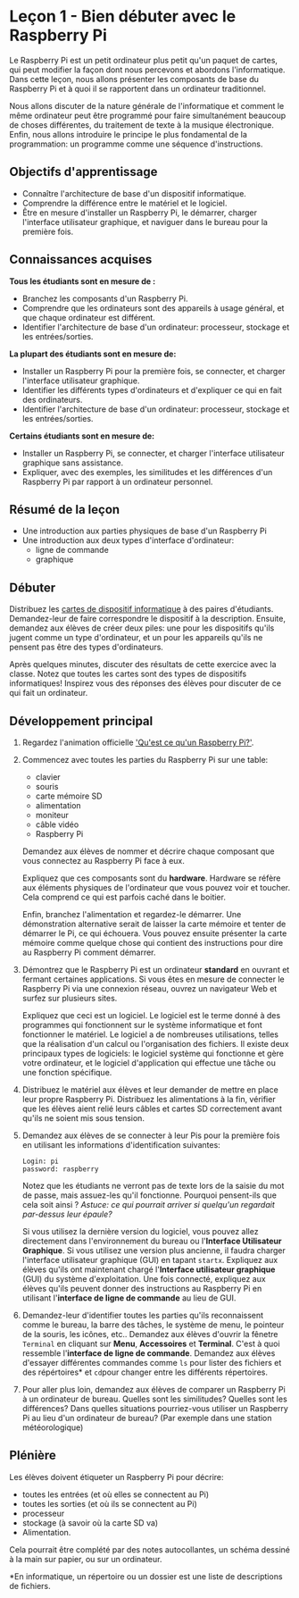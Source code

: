 # Leçon 1 - Bien débuter avec le Raspberry Pi

Le Raspberry Pi est un petit ordinateur plus petit qu'un paquet de cartes, qui peut modifier la façon dont nous percevons et abordons l'informatique. Dans cette leçon, nous allons présenter les composants de base du Raspberry Pi et à quoi il se rapportent dans un ordinateur traditionnel.

Nous allons discuter de la nature générale de l'informatique et comment le même ordinateur peut être programmé pour faire simultanément beaucoup de choses différentes, du traitement de texte à la musique électronique. Enfin, nous allons introduire le principe le plus fondamental de la programmation: un programme comme une séquence d'instructions.

## Objectifs d'apprentissage

- Connaître l'architecture de base d'un dispositif informatique.
- Comprendre la différence entre le matériel et le logiciel.
- Être en mesure d'installer un Raspberry Pi, le démarrer, charger l'interface utilisateur graphique, et naviguer dans le bureau pour la première fois.

## Connaissances acquises

**Tous les étudiants sont en mesure de :**

- Branchez les composants d'un Raspberry Pi.
- Comprendre que les ordinateurs sont des appareils à usage général, et que chaque ordinateur est différent.
- Identifier l'architecture de base d'un ordinateur: processeur, stockage et les entrées/sorties.

**La plupart des étudiants sont en mesure de:**

- Installer un Raspberry Pi pour la première fois, se connecter, et charger l'interface utilisateur graphique.
- Identifier les différents types d'ordinateurs et d'expliquer ce qui en fait des ordinateurs.
- Identifier l'architecture de base d'un ordinateur: processeur, stockage et les entrées/sorties.

**Certains étudiants sont en mesure de:**

- Installer un Raspberry Pi, se connecter, et charger l'interface utilisateur graphique sans assistance.
- Expliquer, avec des exemples, les similitudes et les différences d'un Raspberry Pi par rapport à un ordinateur personnel.

## Résumé de la leçon

- Une introduction aux parties physiques de base d'un Raspberry Pi
- Une introduction aux deux types d'interface d'ordinateur:
	- ligne de commande
	- graphique

## Débuter

Distribuez les [cartes de dispositif informatique](files/Computing-Device-Card-Sort.zip) à des paires d'étudiants. Demandez-leur de faire correspondre le dispositif à la description. Ensuite, demandez aux élèves de créer deux piles: une pour les dispositifs qu'ils jugent comme un type d'ordinateur, et un pour les appareils qu'ils ne pensent pas être des types d'ordinateurs.

Après quelques minutes, discuter des résultats de cette exercice avec la classe. Notez que toutes les cartes sont des types de dispositifs informatiques! Inspirez vous des réponses des élèves pour discuter de ce qui fait un ordinateur.

## Développement principal

1. Regardez l'animation officielle ['Qu'est ce qu'un Raspberry Pi?'](http://www.youtube.com/watch?v=e0wkVVVLvR8).

1. Commencez avec toutes les parties du Raspberry Pi sur une table:

	- clavier
	- souris
	- carte mémoire SD
	- alimentation
	- moniteur
	- câble vidéo
	- Raspberry Pi

	Demandez aux élèves de nommer et décrire chaque composant que vous connectez au Raspberry Pi face à eux.

	Expliquez que ces composants sont du **hardware**. Hardware se réfère aux éléments physiques de l'ordinateur que vous pouvez voir et toucher. Cela comprend ce qui est parfois caché dans le boitier.

	Enfin, branchez l'alimentation et regardez-le démarrer. Une démonstration alternative serait de laisser la carte mémoire et tenter de démarrer le Pi, ce qui échouera. Vous pouvez ensuite présenter la carte mémoire comme quelque chose qui contient des instructions pour dire au Raspberry Pi comment démarrer.

1. Démontrez que le Raspberry Pi est un ordinateur **standard** en ouvrant et fermant certaines applications. Si vous êtes en mesure de connecter le Raspberry Pi via une connexion réseau, ouvrez un navigateur Web et surfez sur plusieurs sites.

	Expliquez que ceci est un logiciel. Le logiciel est le terme donné à des programmes qui fonctionnent sur le système informatique et font fonctionner le matériel. Le logiciel a de nombreuses utilisations, telles que la réalisation d'un calcul ou l'organisation des fichiers. Il existe deux principaux types de logiciels: le logiciel système qui fonctionne et gère votre ordinateur, et le logiciel d'application qui effectue une tâche ou une fonction spécifique.

1. Distribuez le matériel aux élèves et leur demander de mettre en place leur propre Raspberry Pi. Distribuez les alimentations à la fin, vérifier que les élèves aient relié leurs câbles et cartes SD correctement avant qu'ils ne soient mis sous tension.

1. Demandez aux élèves de se connecter à leur Pis pour la première fois en utilisant les informations d'identification suivantes:

	```
	Login: pi
	password: raspberry
	```

	Notez que les étudiants ne verront pas de texte lors de la saisie du mot de passe, mais assuez-les qu'il fonctionne. Pourquoi pensent-ils que cela soit ainsi ? *Astuce: ce qui pourrait arriver si quelqu'un regardait par-dessus leur épaule?*

	Si vous utilisez la dernière version du logiciel, vous pouvez allez directement dans l'environnement du bureau ou l'**Interface Utilisateur Graphique**. Si vous utilisez une version plus ancienne, il faudra charger l'interface utilisateur graphique (GUI) en tapant `startx`. Expliquez aux élèves qu'ils ont maintenant chargé l'**Interface utilisateur graphique** (GUI) du système d'exploitation. Une fois connecté, expliquez aux élèves qu'ils peuvent donner des instructions au Raspberry Pi en utilisant l'**interface de ligne de commande** au lieu de GUI.

1. Demandez-leur d'identifier toutes les parties qu'ils reconnaissent comme le bureau, la barre des tâches, le système de menu, le pointeur de la souris, les icônes, etc.. Demandez aux élèves d'ouvrir la fênetre `Terminal` en cliquant sur **Menu**, **Accessoires** et **Terminal**. C'est à quoi ressemble l'**interface de ligne de commande**. Demandez aux élèves d'essayer différentes commandes comme `ls` pour lister des fichiers et des répértoires* et `cd`pour changer entre les différents répertoires. 

1. Pour aller plus loin, demandez aux élèves de comparer un Raspberry Pi à un ordinateur de bureau. Quelles sont les similitudes? Quelles sont les différences? Dans quelles situations pourriez-vous utiliser un Raspberry Pi au lieu d'un ordinateur de bureau? (Par exemple dans une station météorologique)

## Plénière

Les élèves doivent étiqueter un Raspberry Pi pour décrire:

- toutes les entrées (et où elles se connectent au Pi)
- toutes les sorties (et où ils se connectent au Pi)
- processeur
- stockage (à savoir où la carte SD va)
- Alimentation.

Cela pourrait être complété par des notes autocollantes, un schéma dessiné à la main sur papier, ou sur un ordinateur.

*En informatique, un répertoire ou un dossier est une liste de descriptions de fichiers.
